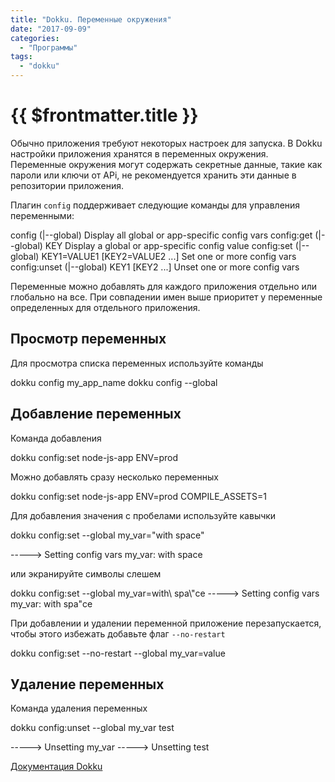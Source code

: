 ```yaml
---
title: "Dokku. Переменные окружения"
date: "2017-09-09"
categories: 
  - "Программы"
tags: 
  - "dokku"
---
```


# {{ $frontmatter.title }}

Обычно приложения требуют некоторых настроек для запуска. В Dokku настройки приложения хранятся в переменных окружения. Переменные окружения могут содержать секретные данные, такие как пароли или ключи от APi, не рекомендуется хранить эти данные в репозитории приложения.

Плагин `config` поддерживает следующие команды для управления переменными:

config (|--global)                                   Display all global or app-specific config vars
config:get (|--global) KEY                           Display a global or app-specific config value
config:set (|--global) KEY1=VALUE1 \[KEY2=VALUE2 ...\] Set one or more config vars
config:unset (|--global) KEY1 \[KEY2 ...\]             Unset one or more config vars

Переменные можно добавлять для каждого приложения отдельно или глобально на все. При совпадении имен выше приоритет у переменные определенных для отдельного приложения.

## Просмотр переменных

Для просмотра списка переменных используйте команды

dokku config my\_app\_name
dokku config --global

## Добавление переменных

Команда добавления

dokku config:set node-js-app ENV=prod 

Можно добавлять сразу несколько переменных

dokku config:set node-js-app ENV=prod COMPILE\_ASSETS=1

Для добавления значения с пробелами используйте кавычки

dokku config:set --global my\_var="with space"

-----> Setting config vars
       my\_var: with space

или экранируйте символы слешем

dokku config:set --global my\_var=with\\ spa\\"ce
-----> Setting config vars
       my\_var: with spa"ce

При добавлении и удалении переменной приложение перезапускается, чтобы этого избежать добавьте флаг `--no-restart`

dokku config:set --no-restart --global my\_var=value 

## Удаление переменных

Команда удаления переменных

dokku config:unset --global my\_var test

-----> Unsetting my\_var
-----> Unsetting test

[Документация Dokku](http://dokku.viewdocs.io/dokku/configuration/environment-variables/)

